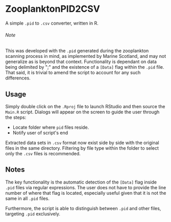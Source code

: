 # ZooplanktonPID2CSV
A simple `.pid` to `.csv` converter, written in R. 

###### Note
This was developed with the `.pid` generated during the zooplankton scanning process in mind, as implemented by Marine Scotland, and may not generalize as is beyond that context. Functionality is dependant on data being delimited by ";" and the existence of a `[Data]` flag within the `.pid` file. That said, it is trivial to amend the script to account for any such differences.

## Usage
Simply double click on the `.Rproj` file to launch RStudio and then source the `Main.R` script. Dialogs will appear on the screen to guide the user through the steps:

* Locate folder where `pid` files reside.
* Notify user of script's end

Extracted data sets in `.csv` format now exist side by side with the original files in the same directory. Filtering by file type within the folder to select only the `.csv` files is recommended.

## Notes
 The key functionality is the automatic detection of the `[Data]` flag inside `.pid` files via regular expressions. The user does not have to provide the line number of where that flag is located, especially useful given that it is not the same in all `.pid` files.

 Furthermore, the script is able to distinguish between `.pid` and other files, targeting `.pid` exclusively.
